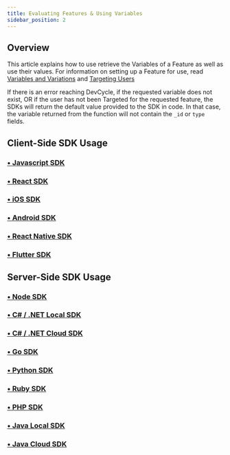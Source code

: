 ```yaml
---
title: Evaluating Features & Using Variables
sidebar_position: 2
---
```


## Overview

This article explains how to use retrieve the Variables of a Feature as well as use their values. For information on setting up a Feature for use, read [Variables and Variations](/home/feature-management/features-and-variables/variables-and-variations) and [Targeting Users](/home/feature-management/features-and-variables/targeting-users)

If there is an error reaching DevCycle, if the requested variable does not exist, OR if the user has not been Targeted for the requested feature, the SDKs will return the default value provided to the SDK in code. In that case, the variable returned from the function will not contain the `_id` or `type` fields.

## Client-Side SDK Usage

### [• Javascript SDK](/sdk/client-side-sdks/javascript/javascript-usage#getting-variable-values)

### [• React SDK](/sdk/client-side-sdks/react#getting-a-variable)

### [• iOS SDK](/sdk/client-side-sdks/ios#using-variable-values)

### [• Android SDK](/sdk/client-side-sdks/android#using-variable-values)

### [• React Native SDK](/sdk/client-side-sdks/react-native/react-native-usage#getting-a-variable)

### [• Flutter SDK](/sdk/client-side-sdks/flutter#using-variable-values)

## Server-Side SDK Usage

### [• Node SDK](/sdk/server-side-sdks/node#get-and-use-variable-by-key) 

### [• C# / .NET Local SDK](/sdk/server-side-sdks/dotnet-local#get-and-use-variable-by-key) 

### [• C# / .NET Cloud SDK](/sdk/server-side-sdks/dotnet-cloud#get-and-use-variable-by-key)

### [• Go SDK](/sdk/server-side-sdks/go#get-and-use-variable-by-key)

### [• Python SDK](/sdk/server-side-sdks/python#get-and-use-variable-by-key)

### [• Ruby SDK](/sdk/server-side-sdks/ruby#get-and-use-variable-by-key)

### [• PHP SDK](/sdk/server-side-sdks/php/php-usage#get-and-use-variable-by-key)

### [• Java Local SDK](/sdk/server-side-sdks/java-local#get-and-use-variable-by-key)

### [• Java Cloud SDK](/sdk/server-side-sdks/java-cloud#get-and-use-variable-by-key)